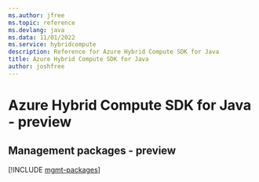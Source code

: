 ```yaml
---
ms.author: jfree
ms.topic: reference
ms.devlang: java
ms.data: 11/01/2022
ms.service: hybridcompute
description: Reference for Azure Hybrid Compute SDK for Java
title: Azure Hybrid Compute SDK for Java
author: joshfree
---
```

# Azure Hybrid Compute SDK for Java - preview

## Management packages - preview
[!INCLUDE [mgmt-packages](hybrid-compute-mgmt-index.md)]